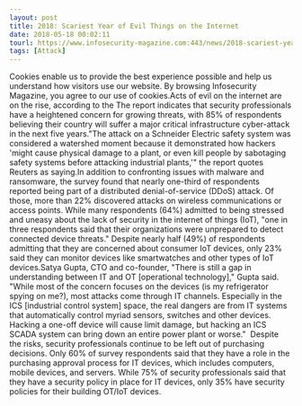 ```yaml
---
layout: post
title: 2018: Scariest Year of Evil Things on the Internet
date: 2018-05-18 00:02:11
tourl: https://www.infosecurity-magazine.com:443/news/2018-scariest-year-of-evil-things/
tags: [Attack]
---
```

Cookies enable us to provide the best experience possible and help us understand how visitors use our website. By browsing Infosecurity Magazine, you agree to our use of cookies.Acts of evil on the internet are on the rise, according to the The report indicates that security professionals have a heightened concern for growing threats, with 85% of respondents believing their country will suffer a major critical infrastructure cyber-attack in the next five years."The attack on a Schneider Electric safety system was considered a watershed moment because it demonstrated how hackers 'might cause physical damage to a plant, or even kill people by sabotaging safety systems before attacking industrial plants,'" the report quotes Reuters as saying.In addition to confronting issues with malware and ransomware, the survey found that nearly one-third of respondents reported being part of a distributed denial-of-service (DDoS) attack. Of those, more than 22% discovered attacks on wireless communications or access points. While many respondents (64%) admitted to being stressed and uneasy about the lack of security in the internet of things (IoT), "one in three respondents said that their organizations were unprepared to detect connected device threats." Despite nearly half (49%) of respondents admitting that they are concerned about consumer IoT devices, only 23% said they can monitor devices like smartwatches and other types of IoT devices.Satya Gupta, CTO and co-founder, "There is still a gap in understanding between IT and OT [operational technology]," Gupta said. "While most of the concern focuses on the devices (is my refrigerator spying on me?), most attacks come through IT channels. Especially in the ICS [industrial control system] space, the real dangers are from IT systems that automatically control myriad sensors, switches and other devices. Hacking a one-off device will cause limit damage, but hacking an ICS SCADA system can bring down an entire power plant or worse."  Despite the risks, security professionals continue to be left out of purchasing decisions. Only 60% of survey respondents said that they have a role in the purchasing approval process for IT devices, which includes computers, mobile devices, and servers. While 75% of security professionals said that they have a security policy in place for IT devices, only 35% have security policies for their building OT/IoT devices.